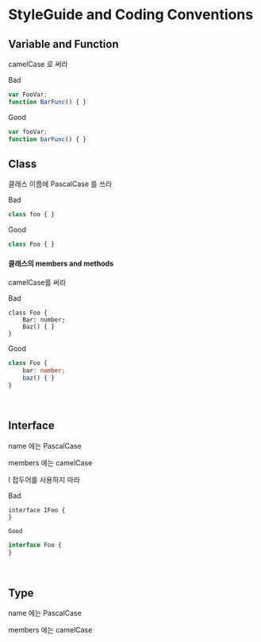 # StyleGuide and Coding Conventions

## Variable and Function
camelCase 로 써라

Bad
```typescript
var FooVar;
function BarFunc() { }
```

Good
```typescript
var fooVar;
function barFunc() { }
```

## Class

클래스 이름에 PascalCase 를 쓰라

Bad
```typescript
class foo { }
```

Good
```typescript
class Foo { }
```

#### 클래스의 members and methods
camelCase를 써라

Bad
```
class Foo {
    Bar: number;
    Baz() { }
}
```

Good
```typescript
class Foo {
    bar: number;
    baz() { }
}
```

<br>

## Interface

name 에는 PascalCase

members 에는 camelCase

I 접두어를 사용하지 마라

Bad
```
interface IFoo {
}
```

```typescript
Good

interface Foo {
}
```

<br>

## Type
name 에는 PascalCase

members 에는 camelCase


